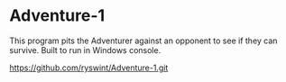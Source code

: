 # Adventure-1

This program pits the Adventurer against an opponent to see if they can survive.
Built to run in Windows console.

https://github.com/ryswint/Adventure-1.git
